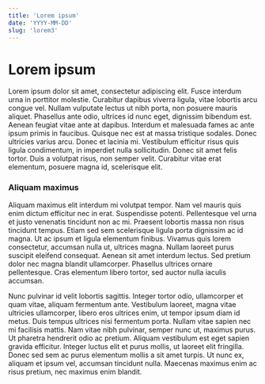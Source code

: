 ```yaml
---
title: 'Lorem ipsum'
date: 'YYYY-MM-DD'
slug: 'lorem3'
---
```


# Lorem ipsum

Lorem ipsum dolor sit amet, consectetur adipiscing elit. Fusce interdum urna in porttitor molestie. Curabitur dapibus viverra ligula, vitae lobortis arcu congue vel. Nullam vulputate lectus ut nibh porta, non posuere mauris aliquet. Phasellus ante odio, ultrices id nunc eget, dignissim bibendum est. Aenean feugiat vitae ante at dapibus. Interdum et malesuada fames ac ante ipsum primis in faucibus. Quisque nec est at massa tristique sodales. Donec ultricies varius arcu. Donec et lacinia mi. Vestibulum efficitur risus quis ligula condimentum, in imperdiet nulla sollicitudin. Donec sit amet felis tortor. Duis a volutpat risus, non semper velit. Curabitur vitae erat elementum, posuere magna id, scelerisque elit.

### Aliquam maximus

Aliquam maximus elit interdum mi volutpat tempor. Nam vel mauris quis enim dictum efficitur nec in erat. Suspendisse potenti. Pellentesque vel urna et justo venenatis tincidunt non ac mi. Praesent lobortis massa non risus tincidunt tempus. Etiam sed sem scelerisque ligula porta dignissim ac id magna. Ut ac ipsum et ligula elementum finibus. Vivamus quis lorem consectetur, accumsan nulla ut, ultrices magna. Nullam laoreet purus suscipit eleifend consequat. Aenean sit amet interdum lectus. Sed pretium dolor nec magna blandit ullamcorper. Phasellus ultrices ornare pellentesque. Cras elementum libero tortor, sed auctor nulla iaculis accumsan.

Nunc pulvinar id velit lobortis sagittis. Integer tortor odio, ullamcorper et quam vitae, aliquam fermentum ante. Vestibulum laoreet, magna vitae ultricies ullamcorper, libero eros ultrices enim, ut tempor ipsum diam id metus. Duis tempus ultrices nisi fermentum porta. Nullam vitae sapien nec mi facilisis mattis. Nam vitae nibh pulvinar, semper nunc ut, maximus purus. Ut pharetra hendrerit odio ac pretium. Aliquam vestibulum est eget sapien gravida efficitur. Integer luctus elit et purus mollis, ut laoreet elit fringilla. Donec sed sem ac purus elementum mollis a sit amet turpis. Ut nunc ex, aliquam et ipsum vel, accumsan tincidunt nulla. Maecenas maximus enim ac risus pretium, nec maximus enim blandit.
